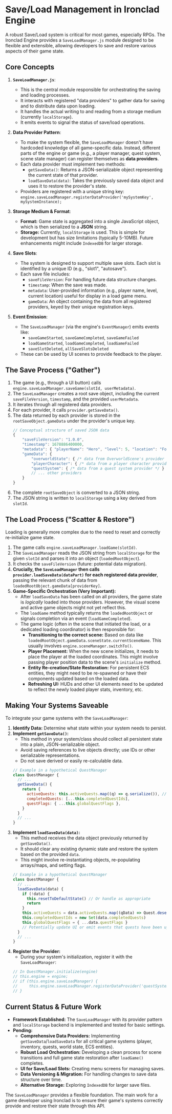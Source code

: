 # Save/Load Management in Ironclad Engine

A robust Save/Load system is critical for most games, especially RPGs. The Ironclad Engine provides a `SaveLoadManager.js` module designed to be flexible and extensible, allowing developers to save and restore various aspects of their game state.

## Core Concepts

1.  **`SaveLoadManager.js`**:

    - This is the central module responsible for orchestrating the saving and loading processes.
    - It interacts with registered "data providers" to gather data for saving and to distribute data upon loading.
    - It handles the actual writing to and reading from a storage medium (currently `localStorage`).
    - It emits events to signal the status of save/load operations.

2.  **Data Provider Pattern**:

    - To make the system flexible, the `SaveLoadManager` doesn't have hardcoded knowledge of all game-specific data. Instead, different parts of the engine or game (e.g., a player manager, quest system, scene state manager) can register themselves as **data providers**.
    - Each data provider must implement two methods:
      - `getSaveData()`: Returns a JSON-serializable object representing the current state of that provider.
      - `loadSaveData(data)`: Takes the previously saved data object and uses it to restore the provider's state.
    - Providers are registered with a unique string key: `engine.saveLoadManager.registerDataProvider('mySystemKey', mySystemInstance);`

3.  **Storage Medium & Format**:

    - **Format:** Game state is aggregated into a single JavaScript object, which is then serialized to a **JSON** string.
    - **Storage:** Currently, `localStorage` is used. This is simple for development but has size limitations (typically 5-10MB). Future enhancements might include `IndexedDB` for larger storage.

4.  **Save Slots**:

    - The system is designed to support multiple save slots. Each slot is identified by a unique ID (e.g., "slot1", "autosave").
    - Each save file includes:
      - `saveFileVersion`: For handling future data structure changes.
      - `timestamp`: When the save was made.
      - `metadata`: User-provided information (e.g., player name, level, current location) useful for display in a load game menu.
      - `gameData`: An object containing the data from all registered providers, keyed by their unique registration keys.

5.  **Event Emission**:
    - The `SaveLoadManager` (via the engine's `EventManager`) emits events like:
      - `saveGameStarted`, `saveGameCompleted`, `saveGameFailed`
      - `loadGameStarted`, `loadGameCompleted`, `loadGameFailed`
      - `saveSlotDeleted`, `allSaveSlotsDeleted`
    - These can be used by UI scenes to provide feedback to the player.

## The Save Process ("Gather")

1.  The game (e.g., through a UI button) calls `engine.saveLoadManager.saveGame(slotId, userMetadata)`.
2.  The `SaveLoadManager` creates a root save object, including the current `saveFileVersion`, `timestamp`, and the provided `userMetadata`.
3.  It iterates through all registered data providers.
4.  For each provider, it calls `provider.getSaveData()`.
5.  The data returned by each provider is stored in the `rootSaveObject.gameData` under the provider's unique key.
    ```javascript
    // Conceptual structure of saved JSON data
    {
        "saveFileVersion": "1.0.0",
        "timestamp": 1678886400000,
        "metadata": { "playerName": "Hero", "level": 5, "location": "Forest Glade" },
        "gameData": {
            "overworldState": { /* data from OverworldScene's provider */ },
            "playerCharacter": { /* data from a player character provider */ },
            "questSystem": { /* data from a quest system provider */ }
            // ... other providers
        }
    }
    ```
6.  The complete `rootSaveObject` is converted to a JSON string.
7.  The JSON string is written to `localStorage` using a key derived from `slotId`.

## The Load Process ("Scatter & Restore")

Loading is generally more complex due to the need to reset and correctly re-initialize game state.

1.  The game calls `engine.saveLoadManager.loadGame(slotId)`.
2.  The `SaveLoadManager` reads the JSON string from `localStorage` for the given `slotId` and parses it into an object (`loadedRootObject`).
3.  It checks the `saveFileVersion` (future: potential data migration).
4.  **Crucially, the `SaveLoadManager` then calls `provider.loadSaveData(dataPart)` for each registered data provider**, passing the relevant chunk of data from `loadedRootObject.gameData[providerKey]`.
5.  **Game-Specific Orchestration (Very Important):**
    - After `loadSaveData` has been called on all providers, the game state is _logically_ loaded into those providers. However, the visual scene and active game objects might not yet reflect this.
    - The `loadGame` method typically returns the `loadedRootObject` or signals completion via an event (`loadGameCompleted`).
    - The game logic (often in the scene that initiated the load, or a dedicated loading coordinator) is then responsible for:
      - **Transitioning to the correct scene:** Based on data like `loadedRootObject.gameData.sceneState.currentSceneName`. This usually involves `engine.sceneManager.switchTo()`.
      - **Player Placement:** When the new scene initializes, it needs to place the player at the loaded coordinates. This might involve passing player position data to the scene's `initialize` method.
      - **Entity Re-creation/State Restoration:** For persistent ECS entities, they might need to be re-spawned or have their components updated based on the loaded data.
      - **Refreshing UI:** HUDs and other UI elements need to be updated to reflect the newly loaded player stats, inventory, etc.

## Making Your Systems Saveable

To integrate your game systems with the `SaveLoadManager`:

1.  **Identify Data:** Determine what state within your system needs to persist.
2.  **Implement `getSaveData()`:**
    - This method in your system/class should collect all persistent state into a plain, JSON-serializable object.
    - Avoid saving references to live objects directly; use IDs or other serializable representations.
    - Do not save derived or easily re-calculable data.
    ```javascript
    // Example in a hypothetical QuestManager
    class QuestManager {
      // ...
      getSaveData() {
        return {
          activeQuests: this.activeQuests.map((q) => q.serialize()), // Assuming quests have a serialize method
          completedQuests: [...this.completedQuestIds],
          questFlags: { ...this.globalQuestFlags },
        }
      }
      // ...
    }
    ```
3.  **Implement `loadSaveData(data)`:**
    - This method receives the data object previously returned by `getSaveData()`.
    - It should clear any existing dynamic state and restore the system based on the provided `data`.
    - This might involve re-instantiating objects, re-populating arrays/maps, and setting flags.
    ```javascript
    // Example in a hypothetical QuestManager
    class QuestManager {
      // ...
      loadSaveData(data) {
        if (!data) {
          this.resetToDefaultState() // Or handle as appropriate
          return
        }
        this.activeQuests = data.activeQuests.map((qData) => Quest.deserialize(qData, this.engine)) // Example
        this.completedQuestIds = new Set(data.completedQuests)
        this.globalQuestFlags = { ...data.questFlags }
        // Potentially update UI or emit events that quests have been updated
      }
      // ...
    }
    ```
4.  **Register the Provider:**
    - During your system's initialization, register it with the `SaveLoadManager`:
    ```javascript
    // In QuestManager.initialize(engine)
    // this.engine = engine;
    // if (this.engine.saveLoadManager) {
    //     this.engine.saveLoadManager.registerDataProvider('questSystem', this);
    // }
    ```

## Current Status & Future Work

- **Framework Established:** The `SaveLoadManager` with its provider pattern and `localStorage` backend is implemented and tested for basic settings.
- **Pending:**
  - **Comprehensive Data Providers:** Implementing `getSaveData`/`loadSaveData` for all critical game systems (player, inventory, quests, world state, ECS entities).
  - **Robust Load Orchestration:** Developing a clean process for scene transitions and full game state restoration after `loadGame()` completes.
  - **UI for Save/Load Slots:** Creating menu screens for managing saves.
  - **Data Versioning & Migration:** For handling changes to save data structure over time.
  - **Alternative Storage:** Exploring `IndexedDB` for larger save files.

The `SaveLoadManager` provides a flexible foundation. The main work for a game developer using Ironclad is to ensure their game's systems correctly provide and restore their state through this API.
